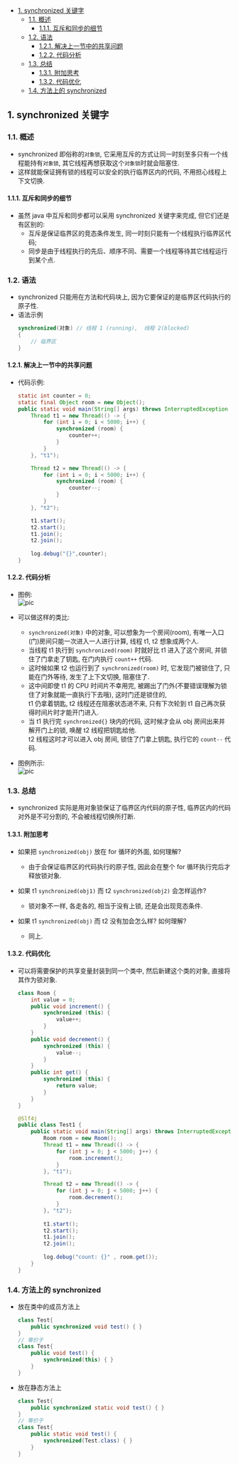 <!-- TOC -->

- [1. synchronized 关键字](#1-synchronized-关键字)
  - [1.1. 概述](#11-概述)
    - [1.1.1. 互斥和同步的细节](#111-互斥和同步的细节)
  - [1.2. 语法](#12-语法)
    - [1.2.1. 解决上一节中的共享问题](#121-解决上一节中的共享问题)
    - [1.2.2. 代码分析](#122-代码分析)
  - [1.3. 总结](#13-总结)
    - [1.3.1. 附加思考](#131-附加思考)
    - [1.3.2. 代码优化](#132-代码优化)
  - [1.4. 方法上的 synchronized](#14-方法上的-synchronized)

<!-- /TOC -->

## 1. synchronized 关键字

### 1.1. 概述
- synchronized 即俗称的`对象锁`, 它采用互斥的方式让同一时刻至多只有一个线程能持有`对象锁`, 其它线程再想获取这个`对象锁`时就会阻塞住.   
- 这样就能保证拥有锁的线程可以安全的执行临界区内的代码, 不用担心线程上下文切换.

#### 1.1.1. 互斥和同步的细节
- 虽然 java 中互斥和同步都可以采用 synchronized 关键字来完成, 但它们还是有区别的:
  - 互斥是保证临界区的竞态条件发生, 同一时刻只能有一个线程执行临界区代码;
  - 同步是由于线程执行的先后、顺序不同、需要一个线程等待其它线程运行到某个点.

### 1.2. 语法
- synchronized 只能用在方法和代码块上, 因为它要保证的是临界区代码执行的原子性.
- 语法示例
    ```java
    synchronized(对象) // 线程 1 (running),  线程 2(blocked) 
    {
        // 临界区
    }
    ```

#### 1.2.1. 解决上一节中的共享问题
- 代码示例:  
    ```java
    static int counter = 0;
    static final Object room = new Object();
    public static void main(String[] args) throws InterruptedException { 
        Thread t1 = new Thread(() -> {
            for (int i = 0; i < 5000; i++) { 
                synchronized (room) {
                    counter++; 
                }
            }
        }, "t1");

        Thread t2 = new Thread(() -> {
            for (int i = 0; i < 5000; i++) {
                synchronized (room) { 
                    counter--;
                } 
            }
        }, "t2");

        t1.start();
        t2.start();
        t1.join();
        t2.join(); 
        
        log.debug("{}",counter);
    }
    ```

#### 1.2.2. 代码分析
- 图例:  
    ![pic](../../99.images/2022-02-13-23-20-04.png)
- 可以做这样的类比:
  - `synchronized(对象)` 中的对象, 可以想象为一个房间(room), 有唯一入口(门)房间只能一次进入一人进行计算, 线程 t1, t2 想象成两个人.
  - 当线程 t1 执行到 `synchronized(room)` 时就好比 t1 进入了这个房间, 并锁住了门拿走了钥匙, 在门内执行 `count++` 代码.
  - 这时候如果 t2 也运行到了 `synchronized(room)` 时, 它发现门被锁住了, 只能在门外等待, 发生了上下文切换, 阻塞住了.
  - 这中间即使 t1 的 CPU 时间片不幸用完, 被踢出了门外(不要错误理解为锁住了对象就能一直执行下去哦), 这时门还是锁住的,   
    t1 仍拿着钥匙, t2 线程还在阻塞状态进不来, 只有下次轮到 t1 自己再次获得时间片时才能开门进入.
  - 当 t1 执行完 `synchronized{}` 块内的代码, 这时候才会从 obj 房间出来并解开门上的锁, 唤醒 t2 线程把钥匙给他.    
    t2 线程这时才可以进入 obj 房间, 锁住了门拿上钥匙, 执行它的 `count--` 代码.

- 图例所示:  
![pic](../../99.images/2022-02-13-23-31-51.png)

### 1.3. 总结
- synchronized 实际是用对象锁保证了临界区内代码的原子性, 临界区内的代码对外是不可分割的, 不会被线程切换所打断.

#### 1.3.1. 附加思考
- 如果把 `synchronized(obj)` 放在 for 循环的外面, 如何理解?
  - 由于会保证临界区的代码执行的原子性, 因此会在整个 for 循环执行完后才释放锁对象.
  
- 如果 t1 `synchronized(obj1)` 而 t2 `synchronized(obj2)` 会怎样运作?
  - 锁对象不一样, 各走各的, 相当于没有上锁, 还是会出现竞态条件.
  
- 如果 t1 `synchronized(obj)` 而 t2 没有加会怎么样? 如何理解?
  - 同上.

#### 1.3.2. 代码优化
- 可以将需要保护的共享变量封装到同一个类中, 然后新建这个类的对象, 直接将其作为锁对象.
    ```java
    class Room {
        int value = 0;
        public void increment() {
            synchronized (this) {
                value++; 
            }
        }
        public void decrement() { 
            synchronized (this) {
                value--; 
            }
        }
        public int get() { 
            synchronized (this) {
                return value; 
            }
        } 
    }

    @Slf4j
    public class Test1 {
        public static void main(String[] args) throws InterruptedException { 
            Room room = new Room();
            Thread t1 = new Thread(() -> {
                for (int j = 0; j < 5000; j++) { 
                    room.increment();
                }
            }, "t1");

            Thread t2 = new Thread(() -> {
                for (int j = 0; j < 5000; j++) {
                    room.decrement(); 
                }
            }, "t2"); 
            
            t1.start(); 
            t2.start();
            t1.join();
            t2.join();
            
            log.debug("count: {}" , room.get());
        } 
    }
    ```

### 1.4. 方法上的 synchronized
- 放在类中的成员方法上
    ```java
    class Test{
        public synchronized void test() { } 
    }
    // 等价于
    class Test{
        public void test() {
            synchronized(this) { }
        } 
    }
    ```

- 放在静态方法上
    ```java
    class Test{
        public synchronized static void test() { } 
    }
    // 等价于
    class Test{
        public static void test() {
            synchronized(Test.class) { }
        } 
    }
    ```